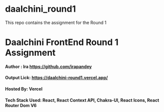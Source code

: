 # daalchini_round1
This repo contains the assignment for the Round 1

# Daalchini FrontEnd Round 1 Assignment

#### Author : Ira <https://github.com/irapandey> 
#### Output Lick: <https://daalchini-round1.vercel.app/>
#### Hosted By: Vercel

#### Tech Stack Used: React, React Context API, Chakra-UI, React Icons, React Router Dom V6
